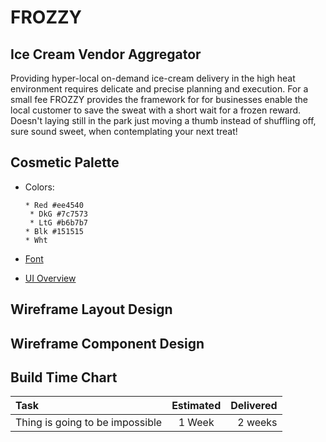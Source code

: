 # FROZZY
## Ice Cream Vendor Aggregator

Providing hyper-local on-demand ice-cream delivery in the high heat environment requires delicate and precise planning and  execution.  For a small fee FROZZY provides the framework for for businesses enable the local customer to save the sweat with a short wait for a frozen reward.  Doesn't laying still in the park just moving a thumb instead of shuffling off, sure sound sweet, when contemplating your next treat!


## Cosmetic Palette
* Colors: 

	`* Red #ee4540 `<br />
	` * DkG #7c7573`<br />
	` * LtG #b6b7b7`<br />
	`* Blk #151515`<br />
	`* Wht` <br />

* [Font](https://fonts.google.com/specimen/Montserrat)

* [UI Overview](https://www.behance.net/gallery/116803029/Frizzy-ice-cream-app-case-study?tracking_source=search_projects_recommended%7Capp)


## Wireframe Layout Design


## Wireframe Component Design

## Build Time Chart
| Task   | Estimated | Delivered |
| :----     | :----: | ----: |
| Thing is going to be impossible | 1 Week | 2 weeks|


